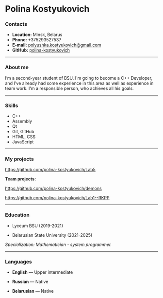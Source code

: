 # Polina Kostyukovich

### Contacts

* **Location:** Minsk, Belarus
* **Phone:** +375293527537
* **E-mail:** polyushka.kostyukovich@gmail.com
* **GitHub:** [polina-kostyukovich](https://github.com/polina-kostyukovich)

---

### About me

I’m a second-year student of BSU. I'm going to become a C++ Developer, and I've 
already had some experience in this area as well as experience in team work. I'm
a responsible person, who achieves all his goals.

---

### Skills

* C++
* Assembly
* Qt
* Git, GitHub
* HTML, CSS
* JavaScript

---

### My projects

https://github.com/polina-kostyukovich/Lab5

**Team projects:**

https://github.com/polina-kostyukovich/demons

https://github.com/polina-kostyukovich/Lab1--RKPP

---

### Education

* Lyceum BSU (2019-2021)

* Belarusian State University (2021-2025)

*Specialization: Mathematician - system programmer.*

---

### Languages

* **English** &mdash; Upper intermediate

* **Russian** &mdash; Native

* **Belarusian** &mdash; Native